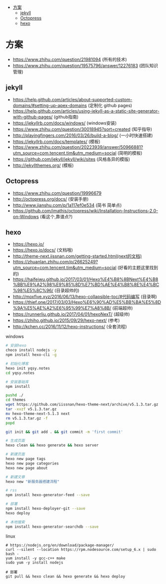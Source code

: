 

<!-- TOC -->

- [方案](#方案)
    - [jekyll](#jekyll)
    - [Octopress](#octopress)
    - [hexo](#hexo)

<!-- /TOC -->


# 方案

* https://www.zhihu.com/question/21981094 (所有的技术)
* https://www.zhihu.com/question/19575796/answer/12276183 (团队知识管理)

## jekyll

* https://help.github.com/articles/about-supported-custom-domains/#setting-up-apex-domains (定制化 github pages)
* https://help.github.com/articles/using-jekyll-as-a-static-site-generator-with-github-pages/ (github指南) 
* https://jekyllrb.com/docs/windows/ (windows安装) 
* https://www.zhihu.com/question/30018945?sort=created (知乎指导) 
* http://playingfingers.com/2016/03/26/build-a-blog/ (一小时快速搭建) 
* https://jekyllrb.com/docs/templates/ (模板) 
* https://www.zhihu.com/question/20223939/answer/50966881?utm_source=com.tencent.tim&utm_medium=social (简明的模板) 
* https://github.com/jekyll/jekyll/wiki/sites (风格各异的模版) 
* http://jekyllthemes.org/ (模板) 

## Octopress

* https://www.zhihu.com/question/19996679
* http://octopress.org/docs/ (安装手册) 
* http://www.jianshu.com/p/1a117ef0e534 (简书 简单点) 
* https://github.com/imathis/octopress/wiki/Installation-Instructions-2.0-on-Windows (看这个,靠谱点?) 


## hexo

* https://hexo.io/
* https://hexo.io/docs/ (文档哦) 
* http://theme-next.iissnan.com/getting-started.html(next的文档) 
* https://zhuanlan.zhihu.com/p/26625249?utm_source=com.tencent.tim&utm_medium=social (好看的主题这里找到的)
* https://haifeiwu.github.io/2017/03/01/Hexo%E4%B8%8BNext%E4%B8%BB%E9%A2%98%E9%85%8D%E7%BD%AE%E4%B8%8E%E4%BC%98%E5%8C%96/ (目录超帅的) 
* http://moxfive.xyz/2016/06/13/hexo-collapsible-toc/#代码编写 (目录啊)
* https://thief.one/2017/03/03/Hexo%E6%90%AD%E5%BB%BA%E5%8D%9A%E5%AE%A2%E6%95%99%E7%A8%8B/ (前端超帅) 
* https://runnerliu.github.io/2017/04/01/hexoNexT/ (超级帅) 
* https://zhiho.github.io/2015/09/29/hexo-next/ (参考) 
* http://kchen.cc/2016/11/12/hexo-instructions/ (全套流程)

windows
```bash
# 安装hexo
choco install nodejs -y
npm install hexo-cli -g

# 初始化博客
hexo init yqsy.notes
cd yqsy.notes

# 安装基础库
npm install

pushd ./
cd themes
wget https://github.com/iissnan/hexo-theme-next/archive/v5.1.3.tar.gz
tar -xvzf v5.1.3.tar.gz
mv hexo-theme-next-5.1.3 next
rm v5.1.3.tar.gz -f
popd

git init && git add . && git commit -m 'first commit'

# 生成页面
hexo clean && hexo generate && hexo server

# 新建页面
hexo new page tags
hexo new page categories
hexo new page about

# 新建文章
hexo new "新服务器搭建流程"

# rss
npm install hexo-generator-feed --save

# 部署
npm install hexo-deployer-git --save
hexo deploy

# 本地搜索
npm install hexo-generator-searchdb --save
```


linux
```
# https://nodejs.org/en/download/package-manager/
curl --silent --location https://rpm.nodesource.com/setup_6.x | sudo bash -
yum install -y gcc-c++ make
sudo yum -y install nodejs

# 部署
git pull && hexo clean && hexo generate && hexo deploy
```

